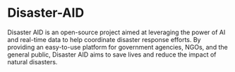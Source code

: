 # Disaster-AID
Disaster AID is an open-source project aimed at leveraging the power of AI and real-time data to help coordinate disaster response efforts. By providing an easy-to-use platform for government agencies, NGOs, and the general public, Disaster AID aims to save lives and reduce the impact of natural disasters.
